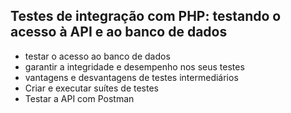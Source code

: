 ## Testes de integração com PHP: testando o acesso à API e ao banco de dados

- testar o acesso ao banco de dados
- garantir a integridade e desempenho nos seus testes
- vantagens e desvantagens de testes intermediários
- Criar e executar suítes de testes
- Testar a API com Postman
